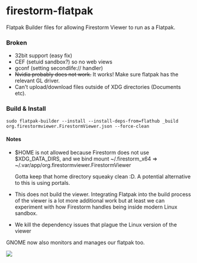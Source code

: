 # firestorm-flatpak

Flatpak Builder files for allowing Firestorm Viewer to run as a Flatpak.

### Broken
* 32bit support (easy fix)
* CEF (setuid sandbox?) so no web views
* gconf (setting secondlife:// handler)
* ~~Nvidia probably does not work.~~ It works! Make sure flatpak has the relevant GL driver.
* Can't upload/download files outside of XDG directories (Documents etc).

### Build & Install

```shell
sudo flatpak-builder --install --install-deps-from=flathub _build org.firestormviewer.FirestormViewer.json --force-clean
```

#### Notes
* $HOME is not allowed because Firestorm does not use $XDG_DATA_DIRS, and we bind mount ~/.firestorm_x64 => ~/.var/app/org.firestormviewer.FirestormViewer

    Gotta keep that home directory squeaky clean :D. A potential alternative to this is using portals.

* This does not build the viewer. Integrating Flatpak into the build process of the viewer is a lot more additional work but at least we can experiment with how Firestorm handles being inside modern Linux sandbox. 
* We kill the dependency issues that plague the Linux version of the viewer

GNOME now also monitors and manages our flatpak too.

![](https://i.imgur.com/3Bs7HOu.png)